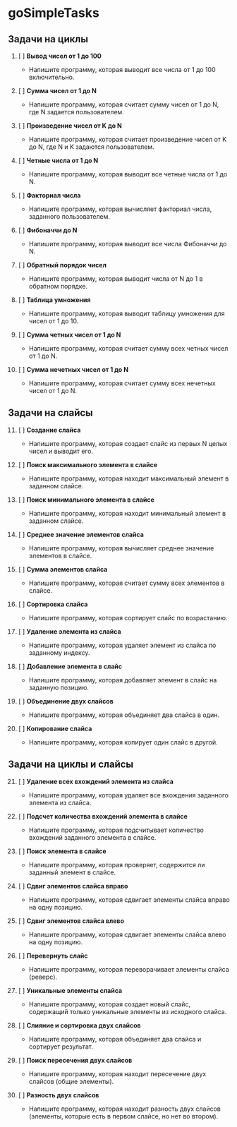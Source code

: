 # goSimpleTasks

## Задачи на циклы

1. [ ] **Вывод чисел от 1 до 100**
   - Напишите программу, которая выводит все числа от 1 до 100 включительно.

2. [ ] **Сумма чисел от 1 до N**
   - Напишите программу, которая считает сумму чисел от 1 до N, где N задается пользователем.

3. [ ] **Произведение чисел от K до N**
   - Напишите программу, которая считает произведение чисел от K до N, где N и K задаются пользователем.

4. [ ] **Четные числа от 1 до N**
   - Напишите программу, которая выводит все четные числа от 1 до N.

5. [ ] **Факториал числа**
   - Напишите программу, которая вычисляет факториал числа, заданного пользователем.

6. [ ] **Фибоначчи до N**
   - Напишите программу, которая выводит все числа Фибоначчи до N.

7. [ ] **Обратный порядок чисел**
   - Напишите программу, которая выводит числа от N до 1 в обратном порядке.

8. [ ] **Таблица умножения**
   - Напишите программу, которая выводит таблицу умножения для чисел от 1 до 10.

9. [ ] **Сумма четных чисел от 1 до N**
   - Напишите программу, которая считает сумму всех четных чисел от 1 до N.

10. [ ] **Сумма нечетных чисел от 1 до N**
    - Напишите программу, которая считает сумму всех нечетных чисел от 1 до N.

## Задачи на слайсы

11. [ ] **Создание слайса**
    - Напишите программу, которая создает слайс из первых N целых чисел и выводит его.

12. [ ] **Поиск максимального элемента в слайсе**
    - Напишите программу, которая находит максимальный элемент в заданном слайсе.

13. [ ] **Поиск минимального элемента в слайсе**
    - Напишите программу, которая находит минимальный элемент в заданном слайсе.

14. [ ] **Среднее значение элементов слайса**
    - Напишите программу, которая вычисляет среднее значение элементов в слайсе.

15. [ ] **Сумма элементов слайса**
    - Напишите программу, которая считает сумму всех элементов в слайсе.

16. [ ] **Сортировка слайса**
    - Напишите программу, которая сортирует слайс по возрастанию.

17. [ ] **Удаление элемента из слайса**
    - Напишите программу, которая удаляет элемент из слайса по заданному индексу.

18. [ ] **Добавление элемента в слайс**
    - Напишите программу, которая добавляет элемент в слайс на заданную позицию.

19. [ ] **Объединение двух слайсов**
    - Напишите программу, которая объединяет два слайса в один.

20. [ ] **Копирование слайса**
    - Напишите программу, которая копирует один слайс в другой.

## Задачи на циклы и слайсы

21. [ ] **Удаление всех вхождений элемента из слайса**
    - Напишите программу, которая удаляет все вхождения заданного элемента из слайса.

22. [ ] **Подсчет количества вхождений элемента в слайсе**
    - Напишите программу, которая подсчитывает количество вхождений заданного элемента в слайсе.

23. [ ] **Поиск элемента в слайсе**
    - Напишите программу, которая проверяет, содержится ли заданный элемент в слайсе.

24. [ ] **Сдвиг элементов слайса вправо**
    - Напишите программу, которая сдвигает элементы слайса вправо на одну позицию.

25. [ ] **Сдвиг элементов слайса влево**
    - Напишите программу, которая сдвигает элементы слайса влево на одну позицию.

26. [ ] **Перевернуть слайс**
    - Напишите программу, которая переворачивает элементы слайса (реверс).

27. [ ] **Уникальные элементы слайса**
    - Напишите программу, которая создает новый слайс, содержащий только уникальные элементы из исходного слайса.

28. [ ] **Слияние и сортировка двух слайсов**
    - Напишите программу, которая объединяет два слайса и сортирует результат.

29. [ ] **Поиск пересечения двух слайсов**
    - Напишите программу, которая находит пересечение двух слайсов (общие элементы).

30. [ ] **Разность двух слайсов**
    - Напишите программу, которая находит разность двух слайсов (элементы, которые есть в первом слайсе, но нет во втором).
